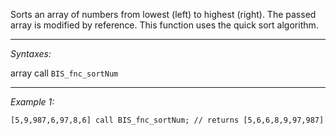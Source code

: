 Sorts an array of numbers from lowest (left) to highest (right). The passed array is modified by reference.
This function uses the quick sort algorithm.


---
*Syntaxes:*

array call `BIS_fnc_sortNum`

---
*Example 1:*

```sqf
[5,9,987,6,97,8,6] call BIS_fnc_sortNum; // returns [5,6,6,8,9,97,987]
```